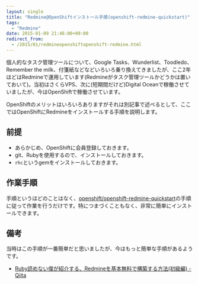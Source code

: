 ```yaml
---
layout: single
title: "Redmine@OpenShiftインストール手順(openshift-redmine-quickstart)"
tags:
  - "Redmine"
date: 2015-01-09 21:46:00+09:00
redirect_from:
  - /2015/01/redmineopenshiftopenshift-redmine.html
---
```


個人的なタスク管理ツールについて、Google Tasks、Wunderlist、Toodledo、Remember the milk、付箋紙などなどいろいろ乗り換えてきましたが、ここ2年ほどはRedmineで運用しています(Redmineがタスク管理ツールかどうかは置いておいて)。当初はさくらVPS、次に(短期間だけど)Digital Oceanで稼働させていましたが、今はOpenShiftで稼働させています。

OpenShiftのメリットはいろいろありますがそれは別記事で述べるとして、ここではOpenShiftにRedmineをインストールする手順を説明します。

## 前提

* あらかじめ、OpenShiftに会員登録しておきます。
* git、Rubyを使用するので、インストールしておきます。
* `rhc`というgemをインストールしておきます。

## 作業手順

手順というほどのことはなく、[openshift/openshift-redmine-quickstart](https://github.com/openshift/openshift-redmine-quickstart)の手順に従って作業を行うだけです。特につまづくこともなく、非常に簡単にインストールできます。

## 備考

当時はこの手順が一番簡単だと思いましたが、今はもっと簡単な手順があるようです。

* [Ruby読めない僕が紹介する、Redmineを基本無料で構築する方法(初級編) - Qiita](http://qiita.com/koh-taka@github/items/efd5fd52b475a8863436)
